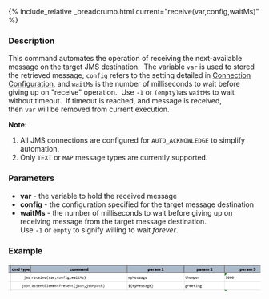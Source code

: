 {% include_relative _breadcrumb.html current="receive(var,config,waitMs)" %}


### Description
This command automates the operation of receiving the next-available message on the target JMS destination.  
The variable `var` is used to stored the retrieved message, `config` refers to the setting detailed in
[Connection Configuration](index.html#connection-configuration), and `waitMs` is the number of milliseconds to wait 
before giving up on "receive" operation.  Use `-1` or `(empty)`as `waitMs` to wait without timeout.  If timeout is 
reached, and message is received, then `var` will be removed from current execution.

**Note:**
1.  All JMS connections are configured for `AUTO_ACKNOWLEDGE` to simplify automation.
2.  Only `TEXT` or `MAP` message types are currently supported.


### Parameters
- **var** \- the variable to hold the received message
- **config** \- the configuration specified for the target message destination
- **waitMs** \- the number of milliseconds to wait before giving up on receiving message from the target message 
  destination.  Use `-1` or `empty` to signify willing to wait _forever_.


### Example
![](image/receive_01.png)